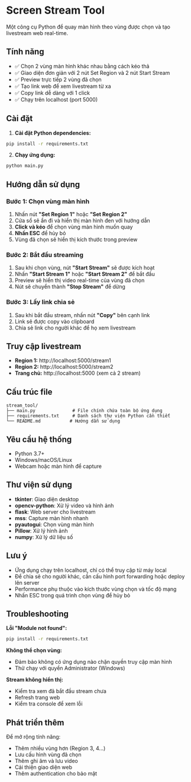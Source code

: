# Screen Stream Tool

Một công cụ Python để quay màn hình theo vùng được chọn và tạo livestream web real-time.

## Tính năng

- ✅ Chọn 2 vùng màn hình khác nhau bằng cách kéo thả
- ✅ Giao diện đơn giản với 2 nút Set Region và 2 nút Start Stream
- ✅ Preview trực tiếp 2 vùng đã chọn
- ✅ Tạo link web để xem livestream từ xa
- ✅ Copy link dễ dàng với 1 click
- ✅ Chạy trên localhost (port 5000)

## Cài đặt

1. **Cài đặt Python dependencies:**
```bash
pip install -r requirements.txt
```

2. **Chạy ứng dụng:**
```bash
python main.py
```

## Hướng dẫn sử dụng

### Bước 1: Chọn vùng màn hình
1. Nhấn nút **"Set Region 1"** hoặc **"Set Region 2"**
2. Cửa sổ sẽ ẩn đi và hiển thị màn hình đen với hướng dẫn
3. **Click và kéo** để chọn vùng màn hình muốn quay
4. **Nhấn ESC** để hủy bỏ
5. Vùng đã chọn sẽ hiển thị kích thước trong preview

### Bước 2: Bắt đầu streaming
1. Sau khi chọn vùng, nút **"Start Stream"** sẽ được kích hoạt
2. Nhấn **"Start Stream 1"** hoặc **"Start Stream 2"** để bắt đầu
3. Preview sẽ hiển thị video real-time của vùng đã chọn
4. Nút sẽ chuyển thành **"Stop Stream"** để dừng

### Bước 3: Lấy link chia sẻ
1. Sau khi bắt đầu stream, nhấn nút **"Copy"** bên cạnh link
2. Link sẽ được copy vào clipboard
3. Chia sẻ link cho người khác để họ xem livestream

## Truy cập livestream

- **Region 1:** http://localhost:5000/stream1
- **Region 2:** http://localhost:5000/stream2
- **Trang chủ:** http://localhost:5000 (xem cả 2 stream)

## Cấu trúc file

```
stream_tool/
├── main.py              # File chính chứa toàn bộ ứng dụng
├── requirements.txt     # Danh sách thư viện Python cần thiết
└── README.md           # Hướng dẫn sử dụng
```

## Yêu cầu hệ thống

- Python 3.7+
- Windows/macOS/Linux
- Webcam hoặc màn hình để capture

## Thư viện sử dụng

- **tkinter**: Giao diện desktop
- **opencv-python**: Xử lý video và hình ảnh
- **flask**: Web server cho livestream
- **mss**: Capture màn hình nhanh
- **pyautogui**: Chọn vùng màn hình
- **Pillow**: Xử lý hình ảnh
- **numpy**: Xử lý dữ liệu số

## Lưu ý

- Ứng dụng chạy trên localhost, chỉ có thể truy cập từ máy local
- Để chia sẻ cho người khác, cần cấu hình port forwarding hoặc deploy lên server
- Performance phụ thuộc vào kích thước vùng chọn và tốc độ mạng
- Nhấn ESC trong quá trình chọn vùng để hủy bỏ

## Troubleshooting

**Lỗi "Module not found":**
```bash
pip install -r requirements.txt
```

**Không thể chọn vùng:**
- Đảm bảo không có ứng dụng nào chặn quyền truy cập màn hình
- Thử chạy với quyền Administrator (Windows)

**Stream không hiển thị:**
- Kiểm tra xem đã bắt đầu stream chưa
- Refresh trang web
- Kiểm tra console để xem lỗi

## Phát triển thêm

Để mở rộng tính năng:
- Thêm nhiều vùng hơn (Region 3, 4...)
- Lưu cấu hình vùng đã chọn
- Thêm ghi âm và lưu video
- Cải thiện giao diện web
- Thêm authentication cho bảo mật
